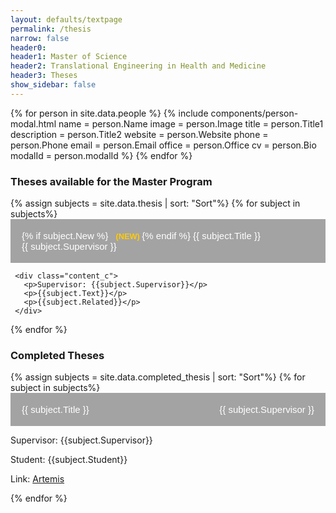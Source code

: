 ```yaml
---
layout: defaults/textpage
permalink: /thesis
narrow: false
header0: 
header1: Master of Science
header2: Translational Engineering in Health and Medicine
header3: Theses
show_sidebar: false
---
```

<head>
<style>
@media (max-width: 768px) {
  .collapsible {
    flex-direction: column;
    align-items: flex-start;
  }

  .supervisor-name {
    text-align: left;
    margin-top: 8px;
    flex: 1 1 100%;
    white-space: normal;
  }
}
.collapsible {
  display: flex;
  justify-content: space-between;
  align-items: flex-start;
  flex-wrap: wrap;
  background-color: #a3a3a3;
  color: white;
  cursor: pointer;
  padding: 18px;
  width: 100%;
  border: none;
  text-align: left;
  font-size: 15px;
}

.thesis-title {
  flex: 1 1 65%;
  font-weight: bold;
}

.supervisor-name {
  flex: 0 0 35%;
  text-align: right;
  font-size: 0.9em;
  color: #e4aeb1;
  white-space: nowrap;
}
.new-label {
  color: #ffcb05;
  font-weight: bold;
  font-size: 0.85em;
  margin-left: 8px;
}


.collapsible:hover {
  background-color: #555;
}

.content_c {
  padding: 0 18px;
  max-height: 0;
  overflow: hidden;
  transition: max-height 0.2s ease-out;
  background-color: #f1f1f1;
}
</style>
</head>

<body>
  <!-- Modals -->
  {% for person in site.data.people %}
    {% include components/person-modal.html
      name = person.Name
      image = person.Image
      title = person.Title1
      description = person.Title2
      website = person.Website
      phone = person.Phone
      email = person.Email
      office = person.Office
      cv = person.Bio
      modalId = person.modalId
    %}
  {% endfor %}
<div class="container mt-5">
 <h3 class="mt-5 mb-3 colored-main">
    Theses available for the Master Program
  </h3>
  
  {% assign subjects = site.data.thesis | sort: "Sort"%}
  {% for subject in subjects%}
    <button class="collapsible">
     <span class="thesis-title">
        {% if subject.New %}
          <span class="new-label">(NEW) </span>
        {% endif %}
        {{ subject.Title }}
      </span>
      <span class="supervisor-name">{{ subject.Supervisor }}</span>
    </button>

     <div class="content_c">
       <p>Supervisor: {{subject.Supervisor}}</p>
       <p>{{subject.Text}}</p>
       <p>{{subject.Related}}</p>
     </div>
  {% endfor %}
</div>

<div class="container mt-5">
 <h3 class="mt-5 mb-3 colored-main">
    Completed Theses
  </h3>
  
  {% assign subjects = site.data.completed_thesis | sort: "Sort"%}
  {% for subject in subjects%}
    <button class="collapsible">
     <span class="thesis-title">
        {{ subject.Title }}
      </span>
      <span class="supervisor-name">{{ subject.Supervisor }}</span>
    </button>
     <div class="content_c">
       <p>Supervisor: {{subject.Supervisor}}</p>
       <p>Student: {{subject.Student}}</p>
       <p>Link: <a href={{subject.Link}}>Artemis</a></p>
     </div>
  {% endfor %}
</div>

<script>
var coll = document.getElementsByClassName("collapsible");
var i;

for (i = 0; i < coll.length; i++) {
  coll[i].addEventListener("click", function() {
    this.classList.toggle("active");
    var content = this.nextElementSibling;
    if (content.style.maxHeight){
      content.style.maxHeight = null;
    } else {
      content.style.maxHeight = content.scrollHeight + "px";
    } 
  });
}
</script>
</body>
